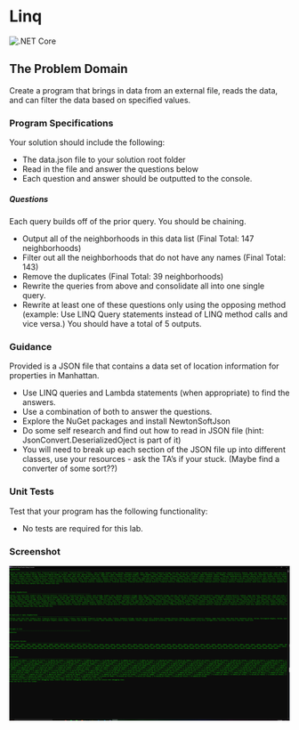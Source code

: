 # Linq
![.NET Core](https://github.com/ArikMackenburg/Linq/workflows/.NET%20Core/badge.svg?branch=master)
## The Problem Domain
Create a program that brings in data from an external file, reads the data, and can filter the data based on specified values.

### Program Specifications
Your solution should include the following:

+ The data.json file to your solution root folder
+ Read in the file and answer the questions below
+ Each question and answer should be outputted to the console.
##### Questions
Each query builds off of the prior query. You should be chaining.

+ Output all of the neighborhoods in this data list (Final Total: 147 neighborhoods)
+ Filter out all the neighborhoods that do not have any names (Final Total: 143)
+ Remove the duplicates (Final Total: 39 neighborhoods)
+ Rewrite the queries from above and consolidate all into one single query.
+ Rewrite at least one of these questions only using the opposing method (example: Use LINQ Query statements instead of LINQ method calls and vice versa.)
You should have a total of 5 outputs.

### Guidance
Provided is a JSON file that contains a data set of location information for properties in Manhattan.

+ Use LINQ queries and Lambda statements (when appropriate) to find the answers.
+ Use a combination of both to answer the questions.
+ Explore the NuGet packages and install NewtonSoftJson
+ Do some self research and find out how to read in JSON file (hint: JsonConvert.DeserializedOject is part of it)
+ You will need to break up each section of the JSON file up into different classes, use your resources - ask the TA’s if your stuck. (Maybe find a converter of some sort??)
### Unit Tests
Test that your program has the following functionality:

+ No tests are required for this lab.

### Screenshot
![Screenshot](./Assets/Screenshot.png)
